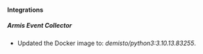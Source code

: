 #### Integrations
##### Armis Event Collector
- Updated the Docker image to: *demisto/python3:3.10.13.83255*.
